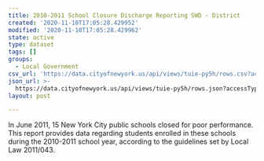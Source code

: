 ```yaml
---
title: 2010-2011 School Closure Discharge Reporting SWD - District
created: '2020-11-10T17:05:28.429952'
modified: '2020-11-10T17:05:28.429962'
state: active
type: dataset
tags: []
groups:
  - Local Government
csv_url: 'https://data.cityofnewyork.us/api/views/tuie-py5h/rows.csv?accessType=DOWNLOAD'
json_url: >-
  https://data.cityofnewyork.us/api/views/tuie-py5h/rows.json?accessType=DOWNLOAD
layout: post

---
```

In June 2011, 15 New York City public schools closed for poor performance.  This report provides data regarding students enrolled in these schools during the 2010-2011 school year, according to the guidelines set by Local Law 2011/043.
